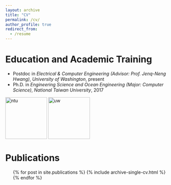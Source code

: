 ```yaml
---
layout: archive
title: "CV"
permalink: /cv/
author_profile: true
redirect_from:
  - /resume
---
```


<!-- {% include base_path %} -->

Education and Academic Training
======
* Postdoc in *Electrical & Computer Engineering (Advisor: Prof. Jenq-Neng Hwang)*, *University of Washington*, present
* Ph.D. in *Engineering Science and Ocean Engineering (Major: Computer Science)*, *National Taiwan University*, 2017


<img src="https://hungminhsu.github.io/images/cv/ntu.png" alt="ntu" width ="130" height="130"/>
<img src="https://hungminhsu.github.io/images/cv/uw.png" alt="uw" width ="130" height="130"/>



<!-- Working Experiences
======
* [Summer 2021] Incoming Applied Scientist Intern, Amazon, Bellevue
* [Jun 2020 - Sep 2020] Software Engineer Intern, ASML, San Diego (Virtual)
* [Jun 2019 - Aug 2019] Machine Learning Engineer Intern, Envive Inc., Taipei
* [Jun 2018 - Aug 2018] Machine Learning Engineer Intern, Envive Inc., Taipei

<img src="https://yangchris11.github.io/images/cv/amazonlab126.png" alt="amazon126_logo" width="170"/>  
<img src="https://yangchris11.github.io/images/cv/asml.png" alt="asml_logo" width="130"/>
<img src="https://yangchris11.github.io/images/cv/envive.png" alt="envive_logo" width="120"/>-->


<!-- Teaching Experiences
======
* Machine Learning 

* Deep Learning for Computer Vision-->


Publications
======
  <ul>{% for post in site.publications %}
    {% include archive-single-cv.html %}
  {% endfor %}</ul>
  